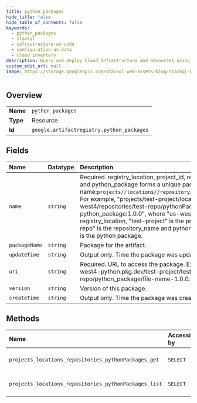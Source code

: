 ```yaml
---
title: python_packages
hide_title: false
hide_table_of_contents: false
keywords:
  - python_packages
  - stackql
  - infrastructure-as-code
  - configuration-as-data
  - cloud inventory
description: Query and Deploy Cloud Infrastructure and Resources using SQL
custom_edit_url: null
image: https://storage.googleapis.com/stackql-web-assets/blog/stackql-blog-post-featured-image.png
---
```

  
    

## Overview
<table><tbody>
<tr><td><b>Name</b></td><td><code>python_packages</code></td></tr>
<tr><td><b>Type</b></td><td>Resource</td></tr>
<tr><td><b>Id</b></td><td><code>google.artifactregistry.python_packages</code></td></tr>
</tbody></table>

## Fields
| Name | Datatype | Description |
|:-----|:---------|:------------|
| `name` | `string` | Required. registry_location, project_id, repository_name and python_package forms a unique package name:`projects//locations//repository//pythonPackages/`. For example, "projects/test-project/locations/us-west4/repositories/test-repo/pythonPackages/ python_package:1.0.0", where "us-west4" is the registry_location, "test-project" is the project_id, "test-repo" is the repository_name and python_package:1.0.0" is the python package. |
| `packageName` | `string` | Package for the artifact. |
| `updateTime` | `string` | Output only. Time the package was updated. |
| `uri` | `string` | Required. URL to access the package. Example: us-west4-python.pkg.dev/test-project/test-repo/python_package/file-name-1.0.0.tar.gz |
| `version` | `string` | Version of this package. |
| `createTime` | `string` | Output only. Time the package was created. |
## Methods
| Name | Accessible by | Required Params | Description |
|:-----|:--------------|:----------------|:------------|
| `projects_locations_repositories_pythonPackages_get` | `SELECT` | `name` | Gets a python package. |
| `projects_locations_repositories_pythonPackages_list` | `SELECT` | `parent` | Lists python packages. |
